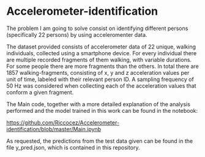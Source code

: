 # Accelerometer-identification

The problem I am going to solve consist on identifying different persons (specifically 22 persons) by using acceleromenter data.

The dataset provided consists of accelerometer data of 22 unique, walking individuals, collected using a smartphone device. For every individual there are multiple recorded fragments of them walking, with variable durations. For some people there are more fragments than the others. In total there are 1857 walking-fragments, consisting of x, y and z acceleration values per unit of time, labeled with their relevant person ID. A sampling frequency of 50 Hz was considered when collecting each of the acceleration values that conform a given fragment.


The Main code, together with a more detailed explanation of the analysis performed and the model trained in this work can be found in the notebook:

https://github.com/Riccocez/Accelerometer-identification/blob/master/Main.ipynb

As requested, the predictions from the test data given can be found in the file y_pred.json, which is contained in this repository.

